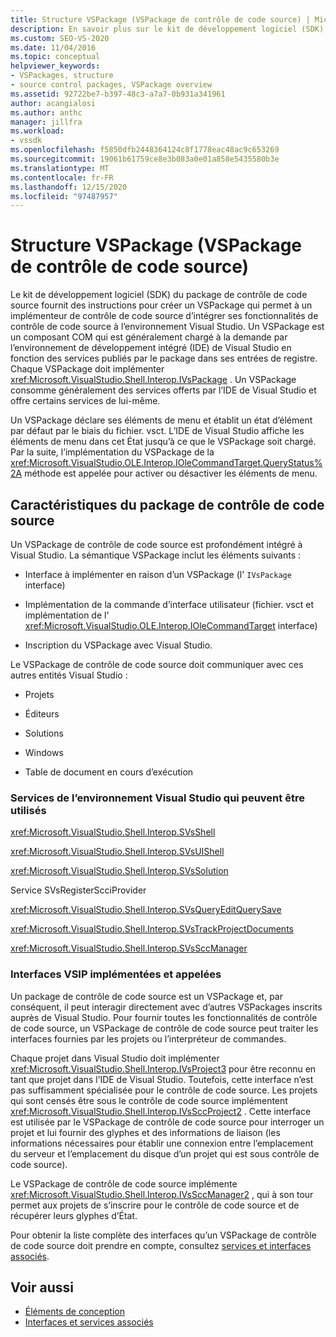 ```yaml
---
title: Structure VSPackage (VSPackage de contrôle de code source) | Microsoft Docs
description: En savoir plus sur le kit de développement logiciel (SDK) du package de contrôle de code source, qui fournit des instructions pour un VSPackage avec un implémenteur de contrôle de code source à intégrer à Visual Studio.
ms.custom: SEO-VS-2020
ms.date: 11/04/2016
ms.topic: conceptual
helpviewer_keywords:
- VSPackages, structure
- source control packages, VSPackage overview
ms.assetid: 92722be7-b397-48c3-a7a7-0b931a341961
author: acangialosi
ms.author: anthc
manager: jillfra
ms.workload:
- vssdk
ms.openlocfilehash: f5850dfb2448364124c8f1778eac48ac9c653269
ms.sourcegitcommit: 19061b61759ce8e3b083a0e01a858e5435580b3e
ms.translationtype: MT
ms.contentlocale: fr-FR
ms.lasthandoff: 12/15/2020
ms.locfileid: "97487957"
---
```

# <a name="vspackage-structure-source-control-vspackage"></a>Structure VSPackage (VSPackage de contrôle de code source)

Le kit de développement logiciel (SDK) du package de contrôle de code source fournit des instructions pour créer un VSPackage qui permet à un implémenteur de contrôle de code source d’intégrer ses fonctionnalités de contrôle de code source à l’environnement Visual Studio. Un VSPackage est un composant COM qui est généralement chargé à la demande par l’environnement de développement intégré (IDE) de Visual Studio en fonction des services publiés par le package dans ses entrées de registre. Chaque VSPackage doit implémenter <xref:Microsoft.VisualStudio.Shell.Interop.IVsPackage> . Un VSPackage consomme généralement des services offerts par l’IDE de Visual Studio et offre certains services de lui-même.

Un VSPackage déclare ses éléments de menu et établit un état d’élément par défaut par le biais du fichier. vsct. L’IDE de Visual Studio affiche les éléments de menu dans cet État jusqu’à ce que le VSPackage soit chargé. Par la suite, l’implémentation du VSPackage de la <xref:Microsoft.VisualStudio.OLE.Interop.IOleCommandTarget.QueryStatus%2A> méthode est appelée pour activer ou désactiver les éléments de menu.

## <a name="source-control-package-characteristics"></a>Caractéristiques du package de contrôle de code source

Un VSPackage de contrôle de code source est profondément intégré à Visual Studio. La sémantique VSPackage inclut les éléments suivants :

- Interface à implémenter en raison d’un VSPackage (l' `IVsPackage` interface)

- Implémentation de la commande d’interface utilisateur (fichier. vsct et implémentation de l' <xref:Microsoft.VisualStudio.OLE.Interop.IOleCommandTarget> interface)

- Inscription du VSPackage avec Visual Studio.

Le VSPackage de contrôle de code source doit communiquer avec ces autres entités Visual Studio :

- Projets

- Éditeurs

- Solutions

- Windows

- Table de document en cours d’exécution

### <a name="visual-studio-environment-services-that-may-be-consumed"></a>Services de l’environnement Visual Studio qui peuvent être utilisés

<xref:Microsoft.VisualStudio.Shell.Interop.SVsShell>

<xref:Microsoft.VisualStudio.Shell.Interop.SVsUIShell>

<xref:Microsoft.VisualStudio.Shell.Interop.SVsSolution>

Service SVsRegisterScciProvider

<xref:Microsoft.VisualStudio.Shell.Interop.SVsQueryEditQuerySave>

<xref:Microsoft.VisualStudio.Shell.Interop.SVsTrackProjectDocuments>

<xref:Microsoft.VisualStudio.Shell.Interop.SVsSccManager>

### <a name="vsip-interfaces-implemented-and-called"></a>Interfaces VSIP implémentées et appelées

Un package de contrôle de code source est un VSPackage et, par conséquent, il peut interagir directement avec d’autres VSPackages inscrits auprès de Visual Studio. Pour fournir toutes les fonctionnalités de contrôle de code source, un VSPackage de contrôle de code source peut traiter les interfaces fournies par les projets ou l’interpréteur de commandes.

Chaque projet dans Visual Studio doit implémenter <xref:Microsoft.VisualStudio.Shell.Interop.IVsProject3> pour être reconnu en tant que projet dans l’IDE de Visual Studio. Toutefois, cette interface n’est pas suffisamment spécialisée pour le contrôle de code source. Les projets qui sont censés être sous le contrôle de code source implémentent <xref:Microsoft.VisualStudio.Shell.Interop.IVsSccProject2> . Cette interface est utilisée par le VSPackage de contrôle de code source pour interroger un projet et lui fournir des glyphes et des informations de liaison (les informations nécessaires pour établir une connexion entre l’emplacement du serveur et l’emplacement du disque d’un projet qui est sous contrôle de code source).

Le VSPackage de contrôle de code source implémente <xref:Microsoft.VisualStudio.Shell.Interop.IVsSccManager2> , qui à son tour permet aux projets de s’inscrire pour le contrôle de code source et de récupérer leurs glyphes d’État.

Pour obtenir la liste complète des interfaces qu’un VSPackage de contrôle de code source doit prendre en compte, consultez [services et interfaces associés](../../extensibility/internals/related-services-and-interfaces-source-control-vspackage.md).

## <a name="see-also"></a>Voir aussi

- [Éléments de conception](../../extensibility/internals/source-control-vspackage-design-elements.md)
- [Interfaces et services associés](../../extensibility/internals/related-services-and-interfaces-source-control-vspackage.md)
